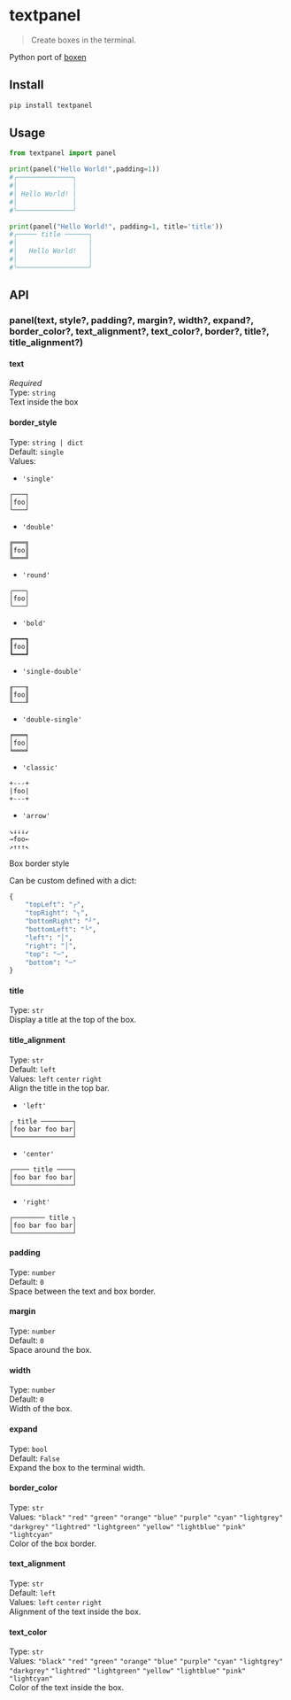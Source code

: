# textpanel
> Create boxes in the terminal.

Python port of [boxen](https://github.com/sindresorhus/boxen)
## Install
```bash
pip install textpanel
```

## Usage
```python
from textpanel import panel

print(panel("Hello World!",padding=1))
#╭──────────────╮
#│              │
#│ Hello World! │
#│              │
#╰──────────────╯

print(panel("Hello World!", padding=1, title='title'))
#╭───── title ──────╮
#│                  │
#│   Hello World!   │
#│                  │
#╰──────────────────╯
```

## API

### panel(text, style?, padding?, margin?, width?, expand?, border_color?, text_alignment?, text_color?, border?, title?, title_alignment?)

#### text
*Required*\
Type: `string`\
Text inside the box

#### border_style
Type: `string | dict`\
Default: `single`\
Values:
- `'single'`
```text
┌───┐
│foo│
└───┘
```
- `'double'`
```text
╔═══╗
║foo║
╚═══╝
```
- `'round'`
```text
╭───╮
│foo│
╰───╯
```
- `'bold'`
```text
┏━━━┓
┃foo┃
┗━━━┛
```
- `'single-double'`
```text
╓───╖
║foo║
╙───╜
```
- `'double-single'`
```text
╒═══╕
│foo│
╘═══╛
```
- `'classic'`
```text
+---+
|foo|
+---+
```
- `'arrow'`
```text
↘↓↓↓↙
→foo←
↗↑↑↑↖
```
Box border style

Can be custom defined with a dict:
```python
{
    "topLeft": "┌",
    "topRight": "┐",
    "bottomRight": "┘",
    "bottomLeft": "└",
    "left": "│",
    "right": "│",
    "top": "─",
    "bottom": "─"
}
```
#### title 
Type: `str`\
Display a title at the top of the box.

#### title_alignment
Type: `str`\
Default: `left`\
Values: `left` `center` `right`\
Align the title in the top bar.

- `'left'`
```text
┌ title ────────┐
│foo bar foo bar│
└───────────────┘
```
- `'center'`
```text
┌──── title ────┐
│foo bar foo bar│
└───────────────┘
```
- `'right'`
```text
┌──────── title ┐
│foo bar foo bar│
└───────────────┘
```

#### padding
Type: `number`\
Default: `0`\
Space between the text and box border.

#### margin
Type: `number`\
Default: `0`\
Space around the box.

#### width 
Type: `number`\
Default: `0`\
Width of the box.

#### expand 
Type: `bool`\
Default: `False`\
Expand the box to the terminal width.

#### border_color
Type: `str`\
Values: `"black"` `"red"` `"green"` `"orange"` `"blue"` `"purple"` `"cyan"` `"lightgrey"` `"darkgrey"` `"lightred"` `"lightgreen"` `"yellow"` `"lightblue"` `"pink"` `"lightcyan"`\
Color of the box border.

#### text_alignment
Type: `str`\
Default: `left`\
Values: `left` `center` `right`\
Alignment of the text inside the box.

#### text_color
Type: `str`\
Values: `"black"` `"red"` `"green"` `"orange"` `"blue"` `"purple"` `"cyan"` `"lightgrey"` `"darkgrey"` `"lightred"` `"lightgreen"` `"yellow"` `"lightblue"` `"pink"` `"lightcyan"`\
Color of the text inside the box.
